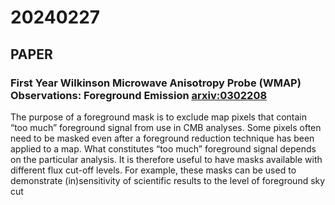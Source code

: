 
# 20240227

## PAPER

### First Year Wilkinson Microwave Anisotropy Probe (WMAP) Observations: Foreground Emission [arxiv:0302208](https://arxiv.org/abs/astro-ph/0302208)

The purpose of a foreground mask is to exclude map pixels that contain “too much” foreground signal from use in CMB analyses. Some pixels often need to be masked even after a foreground reduction technique has been applied to a map. What constitutes “too much” foreground signal depends on the particular analysis. It is therefore useful to have masks available with different flux cut-off levels. For example, these masks can be used to demonstrate (in)sensitivity of scientific results to the level of foreground sky cut